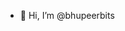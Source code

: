 - 👋 Hi, I’m @bhupeerbits
<!---
bhupeerbits/bhupeerbits is a ✨ special ✨ repository because its `README.md` (this file) appears on your GitHub profile.
You can click the Preview link to take a look at your changes.
--->
